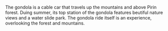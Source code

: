 The gondola is a cable car that travels up the mountains and above Pirin forest. Duing summer, its top station of the gondola features beutiful nature views and a water slide park. The gondola ride itself is an experience, overlooking the forest and mountains.